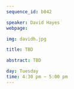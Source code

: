 ```yaml
---
sequence_id: b042

speaker: David Hayes
webpage: 

img: davidh.jpg

title: TBD

abstract: TBD

day: Tuesday
time: 4:30 pm ~ 5:00 pm
---
```

